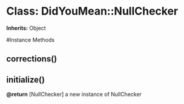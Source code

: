 # Class: DidYouMean::NullChecker
**Inherits:** Object
    




#Instance Methods
## corrections() [](#method-i-corrections)

## initialize() [](#method-i-initialize)

**@return** [NullChecker] a new instance of NullChecker

